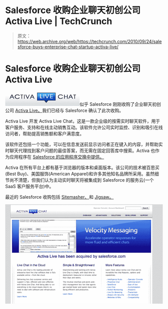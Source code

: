 # Salesforce 收购企业聊天初创公司 Activa Live | TechCrunch

> 原文：<https://web.archive.org/web/https://techcrunch.com/2010/09/24/salesforce-buys-enterprise-chat-startup-activa-live/>

# Salesforce 收购企业聊天初创公司 Activa Live

![](img/d85a74faab2cc2d53abd7f3fb951e1a6.png)似乎 Salesforce 刚刚收购了企业聊天初创公司 [Activa Live。](https://web.archive.org/web/20230326023631/http://www.activalive.com/)我们已经与 Salesforce 确认了此次收购。

Activa Live 开发 Activa Live Chat，这是一款企业级的按需实时聊天软件，用于客户服务、支持和在线主动销售互动。该软件允许公司实时监控、识别和吸引在线访问者，帮助提高销售额和客户满意度。

该软件还包括一个功能，可以在信息发送前显示访问者正在键入的内容，并帮助实时聊天代理找到客户问题的最佳答案，而无需在固定回答库中搜索。Activa 也作为应用程序在 [Salesforce 的应用程序交换中提供。](https://web.archive.org/web/20230326023631/http://sites.force.com/appexchange/listingDetail?listingId=a0N300000016cbCEAQ%5C)

Activa 在所有平台上都有基于浏览器的版本和桌面版本。该公司的技术被百思买(Best Buy)、美国服饰(American Apparel)和许多其他知名品牌所采用。虽然细节尚不清楚，但我们认为主动实时聊天将被集成到 Salesforce 的服务云(一个 SaaS 客户服务平台)中。

最近的 Salesforce 收购包括 [Sitemasher、](https://web.archive.org/web/20230326023631/http://www.techvibes.com/blog/sitemasher-sold-and-winding-down-but-to-whom)和 [Jigsaw。](https://web.archive.org/web/20230326023631/https://techcrunch.com/2010/04/21/salesforce-buys-jigsaw-for-142m-in-cash-plus-earn-out/)

![](img/b02bf9791f3cbf0e4aae0695c1e5c309.png)